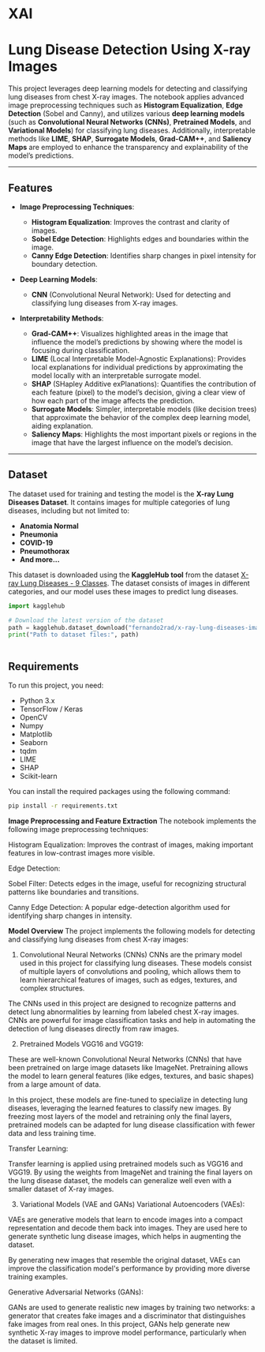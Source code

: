 # XAI

# **Lung Disease Detection Using X-ray Images**

This project leverages deep learning models for detecting and classifying lung diseases from chest X-ray images. The notebook applies advanced image preprocessing techniques such as **Histogram Equalization**, **Edge Detection** (Sobel and Canny), and utilizes various **deep learning models** (such as **Convolutional Neural Networks (CNNs)**, **Pretrained Models**, and **Variational Models**) for classifying lung diseases. Additionally, interpretable methods like **LIME**, **SHAP**, **Surrogate Models**, **Grad-CAM++**, and **Saliency Maps** are employed to enhance the transparency and explainability of the model’s predictions.

---

## **Features**

- **Image Preprocessing Techniques**:
    - **Histogram Equalization**: Improves the contrast and clarity of images.
    - **Sobel Edge Detection**: Highlights edges and boundaries within the image.
    - **Canny Edge Detection**: Identifies sharp changes in pixel intensity for boundary detection.

- **Deep Learning Models**:
    - **CNN** (Convolutional Neural Network): Used for detecting and classifying lung diseases from X-ray images.


- **Interpretability Methods**:
    - **Grad-CAM++**: Visualizes highlighted areas in the image that influence the model’s predictions by showing where the model is focusing during classification.
    - **LIME** (Local Interpretable Model-Agnostic Explanations): Provides local explanations for individual predictions by approximating the model locally with an interpretable surrogate model.
    - **SHAP** (SHapley Additive exPlanations): Quantifies the contribution of each feature (pixel) to the model’s decision, giving a clear view of how each part of the image affects the prediction.
    - **Surrogate Models**: Simpler, interpretable models (like decision trees) that approximate the behavior of the complex deep learning model, aiding explanation.
    - **Saliency Maps**: Highlights the most important pixels or regions in the image that have the largest influence on the model’s decision.

---

## **Dataset**

The dataset used for training and testing the model is the **X-ray Lung Diseases Dataset**. It contains images for multiple categories of lung diseases, including but not limited to:

- **Anatomia Normal**
- **Pneumonia**
- **COVID-19**
- **Pneumothorax**
- **And more...**

This dataset is downloaded using the **KaggleHub tool** from the dataset [X-ray Lung Diseases - 9 Classes](https://www.kaggle.com/fernando2rad/x-ray-lung-diseases-images-9-classes). The dataset consists of images in different categories, and our model uses these images to predict lung diseases.

```python
import kagglehub

# Download the latest version of the dataset
path = kagglehub.dataset_download("fernando2rad/x-ray-lung-diseases-images-9-classes")
print("Path to dataset files:", path)



```


## **Requirements**

To run this project, you need:

- Python 3.x
- TensorFlow / Keras
- OpenCV
- Numpy
- Matplotlib
- Seaborn
- tqdm
- LIME
- SHAP
- Scikit-learn

You can install the required packages using the following command:

```bash
pip install -r requirements.txt

```



**Image Preprocessing and Feature Extraction**
The notebook implements the following image preprocessing techniques:

Histogram Equalization: Improves the contrast of images, making important features in low-contrast images more visible.

Edge Detection:

Sobel Filter: Detects edges in the image, useful for recognizing structural patterns like boundaries and transitions.

Canny Edge Detection: A popular edge-detection algorithm used for identifying sharp changes in intensity.


**Model Overview**
The project implements the following models for detecting and classifying lung diseases from chest X-ray images:

1. Convolutional Neural Networks (CNNs)
CNNs are the primary model used in this project for classifying lung diseases. These models consist of multiple layers of convolutions and pooling, which allows them to learn hierarchical features of images, such as edges, textures, and complex structures.

The CNNs used in this project are designed to recognize patterns and detect lung abnormalities by learning from labeled chest X-ray images. CNNs are powerful for image classification tasks and help in automating the detection of lung diseases directly from raw images.

2. Pretrained Models
VGG16 and VGG19:

These are well-known Convolutional Neural Networks (CNNs) that have been pretrained on large image datasets like ImageNet. Pretraining allows the model to learn general features (like edges, textures, and basic shapes) from a large amount of data.

In this project, these models are fine-tuned to specialize in detecting lung diseases, leveraging the learned features to classify new images. By freezing most layers of the model and retraining only the final layers, pretrained models can be adapted for lung disease classification with fewer data and less training time.

Transfer Learning:

Transfer learning is applied using pretrained models such as VGG16 and VGG19. By using the weights from ImageNet and training the final layers on the lung disease dataset, the models can generalize well even with a smaller dataset of X-ray images.

3. Variational Models (VAE and GANs)
Variational Autoencoders (VAEs):

VAEs are generative models that learn to encode images into a compact representation and decode them back into images. They are used here to generate synthetic lung disease images, which helps in augmenting the dataset.

By generating new images that resemble the original dataset, VAEs can improve the classification model's performance by providing more diverse training examples.

Generative Adversarial Networks (GANs):

GANs are used to generate realistic new images by training two networks: a generator that creates fake images and a discriminator that distinguishes fake images from real ones. In this project, GANs help generate new synthetic X-ray images to improve model performance, particularly when the dataset is limited.


